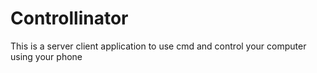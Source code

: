 # Controllinator
This is a server client application to use cmd and control your computer using your phone
